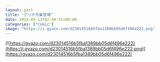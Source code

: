 ```yaml
---
layout: post
title: "グッチ先輩登場"
date: 2016-05-11T02:49:51+00:00
categories: ["Comic"]
image: "https://i.gyazo.com/d23014516b5fba1389bb05d6f496e222.png"
---
```


[![https://gyazo.com/d23014516b5fba1389bb05d6f496e222](https://i.gyazo.com/d23014516b5fba1389bb05d6f496e222.png)](https://gyazo.com/d23014516b5fba1389bb05d6f496e222)
